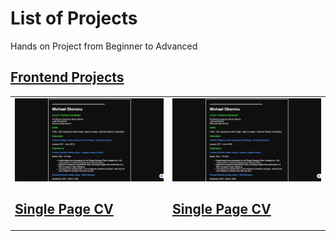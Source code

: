 # List of Projects

Hands on Project from Beginner to Advanced

## [Frontend Projects](https://roadmap.sh/frontend)

<table>
    <tbody>
        <td>
            <a href="https://github.com/mike-degreat/Developer-Roadmap-projects/tree/main/Frontend%20Projects/01-Single-page-cv">
                    <img src="image/Screenshot 2025-02-27 at 22.27.40.png" alt='single page cv finished'/>
            </a>
            <h2><a href='https://roadmap.sh/projects/single-page-cv'>Single Page CV</a></h2>
        </td>
        <td>
            <a href="https://github.com/mike-degreat/Developer-Roadmap-projects/tree/main/Frontend%20Projects/01-Single-page-cv">
                    <img src="image/Screenshot 2025-02-27 at 22.27.40.png" alt='single page cv finished'/>
            </a>
            <h2><a href='https://roadmap.sh/projects/single-page-cv'>Single Page CV</a></h2>
        </td>
    </tbody>
</table>
